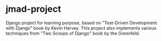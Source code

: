 # jmad-project
Django project for learning purpose, based on "Test-Driven Development with Django" book by Kevin Harvey.
This project also implements various techniques from "Two Scoops of Django" book by the Greenfeld.
